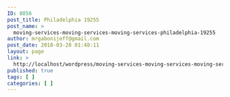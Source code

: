 ```yaml
---
ID: 8056
post_title: Philadelphia 19255
post_name: >
  moving-services-moving-services-moving-services-philadelphia-19255
author: mrgabonijeff@gmail.com
post_date: 2018-03-28 01:48:11
layout: page
link: >
  http://localhost/wordpress/moving-services-moving-services-moving-services-philadelphia-19255/
published: true
tags: [ ]
categories: [ ]
---
```

